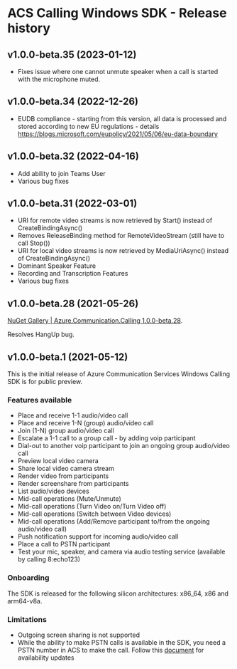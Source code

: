 # ACS Calling Windows SDK - Release history 

## v1.0.0-beta.35 (2023-01-12)
* Fixes issue where one cannot unmute speaker when a call is started with the microphone muted.

## v1.0.0-beta.34 (2022-12-26)
* EUDB compliance - starting from this version, all data is processed and stored according to new EU regulations - details https://blogs.microsoft.com/eupolicy/2021/05/06/eu-data-boundary

## v1.0.0-beta.32 (2022-04-16)
* Add ability to join Teams User 
* Various bug fixes

## v1.0.0-beta.31 (2022-03-01)
*	URI for remote video streams is now retrieved by Start() instead of CreateBindingAsync()
*	Removes ReleaseBinding method for RemoteVideoStream (still have to call Stop())
*	URI for local video streams is now retrieved by MediaUriAsync() instead of CreateBindingAsync()
* Dominant Speaker Feature
* Recording and Transcription Features 
* Various bug fixes

## v1.0.0-beta.28 (2021-05-26)
[NuGet Gallery | Azure.Communication.Calling 1.0.0-beta.28](https://www.nuget.org/packages/Azure.Communication.Calling). 

Resolves HangUp bug.



## v1.0.0-beta.1 (2021-05-12)

This is the initial release of Azure Communication Services Windows Calling SDK is for public preview.


### Features available
* Place and receive 1-1 audio/video call
* Place and receive 1-N (group) audio/video call
* Join (1-N) group audio/video call
* Escalate a 1-1 call to a group call - by adding voip participant
* Dial-out to another voip participant to join an ongoing group audio/video call
* Preview local video camera
* Share local video camera stream
* Render video from participants
* Render screenshare from participants
* List audio/video devices
* Mid-call operations (Mute/Unmute)
* Mid-call operations (Turn Video on/Turn Video off)
* Mid-call operations (Switch between Video devices)
* Mid-call operations (Add/Remove participant to/from the ongoing audio/video call)
* Push notification support for incoming audio/video call
* Place a call to PSTN participant
* Test your mic, speaker, and camera via audio testing service (available by calling 8:echo123) 

### Onboarding
The SDK is released for the following silicon architectures: x86_64, x86 and arm64-v8a.
### Limitations
* Outgoing screen sharing is not supported
* While the ability to make PSTN calls is available in the SDK, you need a PSTN number in ACS to make the call. Follow this [document](https://docs.microsoft.com/azure/communication-services/quickstarts/telephony-sms/get-phone-number) for availability updates

